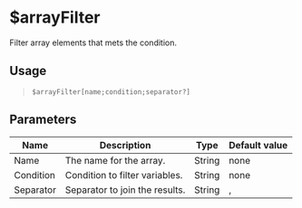# $arrayFilter
Filter array elements that mets the condition.
## Usage
> `$arrayFilter[name;condition;separator?]`
## Parameters
|   Name    |          Description           |  Type  | Default value |
|-----------|--------------------------------|--------|---------------|
| Name      | The name for the array.        | String | none          |
| Condition | Condition to filter variables. | String | none          |
| Separator | Separator to join the results. | String | ,             |
